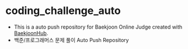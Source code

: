 # coding_challenge_auto
* This is a auto push repository for Baekjoon Online Judge created with [BaekjoonHub](https://github.com/BaekjoonHub/BaekjoonHub).
* 백준/프로그래머스 문제 풀이 Auto Push Repository
